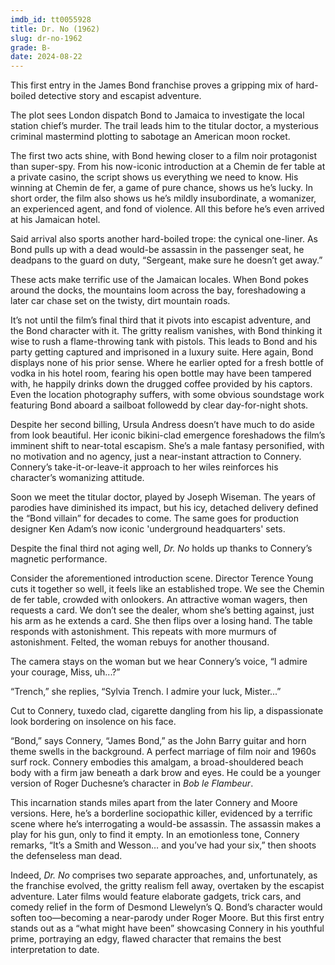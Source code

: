 ```yaml
---
imdb_id: tt0055928
title: Dr. No (1962)
slug: dr-no-1962
grade: B-
date: 2024-08-22
---
```


This first entry in the James Bond franchise proves a gripping mix of hard-boiled detective story and escapist adventure.

The plot sees London dispatch Bond to Jamaica to investigate the local station chief’s murder. The trail leads him to the titular doctor, a mysterious criminal mastermind plotting to sabotage an American moon rocket.

The first two acts shine, with Bond hewing closer to a film noir protagonist than super-spy. From his now-iconic introduction at a Chemin de fer table at a private casino, the script shows us everything we need to know. His winning at Chemin de fer, a game of pure chance, shows us he’s lucky. In short order, the film also shows us he’s mildly insubordinate, a womanizer, an experienced agent, and fond of violence. All this before he’s even arrived at his Jamaican hotel.

Said arrival also sports another hard-boiled trope: the cynical one-liner. As Bond pulls up with a dead would-be assassin in the passenger seat, he deadpans to the guard on duty, “Sergeant, make sure he doesn’t get away.”

These acts make terrific use of the Jamaican locales. When Bond pokes around the docks, the mountains loom across the bay, foreshadowing a later car chase set on the twisty, dirt mountain roads.

It’s not until the film’s final third that it pivots into escapist adventure, and the Bond character with it. The gritty realism vanishes, with Bond thinking it wise to rush a flame-throwing tank with pistols. This leads to Bond and his party getting captured and imprisoned in a luxury suite. Here again, Bond displays none of his prior sense. Where he earlier opted for a fresh bottle of vodka in his hotel room, fearing his open bottle may have been tampered with, he happily drinks down the drugged coffee provided by his captors. Even the location photography suffers, with some obvious soundstage work featuring Bond aboard a sailboat followedd by clear day-for-night shots.

Despite her second billing, Ursula Andress doesn’t have much to do aside from look beautiful. Her iconic bikini-clad emergence foreshadows the film’s imminent shift to near-total escapism. She’s a male fantasy personified, with no motivation and no agency, just a near-instant attraction to Connery. Connery’s take-it-or-leave-it approach to her wiles reinforces his character’s womanizing attitude.

Soon we meet the titular doctor, played by Joseph Wiseman. The years of parodies have diminished its impact, but his icy, detached delivery defined the “Bond villain” for decades to come. The same goes for production designer Ken Adam’s now iconic 'underground headquarters' sets.

Despite the final third not aging well, _Dr. No_ holds up thanks to Connery’s magnetic performance.

Consider the aforementioned introduction scene. Director Terence Young cuts it together so well, it feels like an established trope. We see the Chemin de fer table, crowded with onlookers. An attractive woman wagers, then requests a card. We don’t see the dealer, whom she’s betting against, just his arm as he extends a card. She then flips over a losing hand. The table responds with astonishment. This repeats with more murmurs of astonishment. Felted, the woman rebuys for another thousand.

The camera stays on the woman but we hear Connery’s voice, “I admire your courage, Miss, uh...?”

“Trench,” she replies, “Sylvia Trench. I admire your luck, Mister...”

Cut to Connery, tuxedo clad, cigarette dangling from his lip, a dispassionate look bordering on insolence on his face.

“Bond,” says Connery, “James Bond,” as the John Barry guitar and horn theme swells in the background. A perfect marriage of film noir and 1960s surf rock. Connery embodies this amalgam, a broad-shouldered beach body with a firm jaw beneath a dark brow and eyes. He could be a younger version of Roger Duchesne’s character in <span data-imdb-id="tt0047892">_Bob le Flambeur_</span>.

This incarnation stands miles apart from the later Connery and Moore versions. Here, he’s a borderline sociopathic killer, evidenced by a terrific scene where he’s interrogating a would-be assassin. The assassin makes a play for his gun, only to find it empty. In an emotionless tone, Connery remarks, “It’s a Smith and Wesson… and you’ve had your six,” then shoots the defenseless man dead.

Indeed, _Dr. No_ comprises two separate approaches, and, unfortunately, as the franchise evolved, the gritty realism fell away, overtaken by the escapist adventure. Later films would feature elaborate gadgets, trick cars, and comedy relief in the form of Desmond Llewelyn’s Q. Bond’s character would soften too—becoming a near-parody under Roger Moore. But this first entry stands out as a “what might have been” showcasing Connery in his youthful prime, portraying an edgy, flawed character that remains the best interpretation to date.

